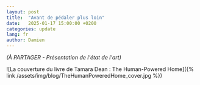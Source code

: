 ```yaml
---
layout: post
title:  "Avant de pédaler plus loin"
date:   2025-01-17 15:00:00 +0200
categories: update
lang: fr
author: Damien
---
```

<em>(À PARTAGER - Présentation de l'état de l'art)</em>

![La couverture du livre de Tamara Dean : The Human-Powered Home]({% link /assets/img/blog/TheHumanPoweredHome_cover.jpg %})